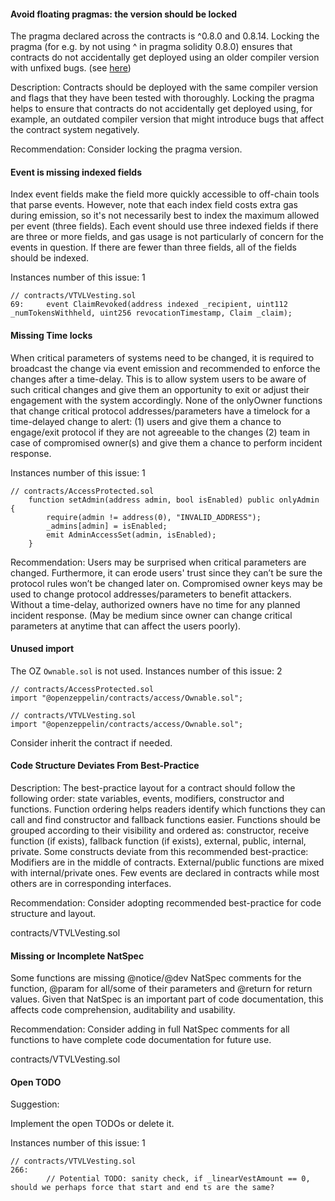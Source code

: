
#### Avoid floating pragmas: the version should be locked

The pragma declared across the contracts is ^0.8.0 and 0.8.14. Locking the pragma (for e.g. by not using ^ in pragma solidity 0.8.0) ensures that contracts do not accidentally get deployed using an older compiler version with unfixed bugs. (see [here](https://swcregistry.io/docs/SWC-103))

Description: Contracts should be deployed with the same compiler version and flags that they have been tested with thoroughly. Locking the pragma helps to ensure that contracts do not accidentally get deployed using, for example, an outdated compiler version that might introduce bugs that affect the contract system negatively.

Recommendation: Consider locking the pragma version.


#### Event is missing indexed fields

Index event fields make the field more quickly accessible to off-chain tools that parse events. However, note that each index field costs extra gas during emission, so it's not necessarily best to index the maximum allowed per event (three fields). Each event should use three indexed fields if there are three or more fields, and gas usage is not particularly of concern for the events in question. If there are fewer than three fields, all of the fields should be indexed.

Instances number of this issue: 1
```solidity
// contracts/VTVLVesting.sol
69:     event ClaimRevoked(address indexed _recipient, uint112 _numTokensWithheld, uint256 revocationTimestamp, Claim _claim);
``` 

#### Missing Time locks

When critical parameters of systems need to be changed, it is required to broadcast the change via event emission and recommended to enforce the changes after a time-delay. This is to allow system users to be aware of such critical changes and give them an opportunity to exit or adjust their engagement with the system accordingly. None of the onlyOwner functions that change critical protocol addresses/parameters have a timelock for a time-delayed change to alert: (1) users and give them a chance to engage/exit protocol if they are not agreeable to the changes (2) team in case of compromised owner(s) and give them a chance to perform incident response.

Instances number of this issue: 1
```solidity
// contracts/AccessProtected.sol
    function setAdmin(address admin, bool isEnabled) public onlyAdmin {
        require(admin != address(0), "INVALID_ADDRESS");
        _admins[admin] = isEnabled;
        emit AdminAccessSet(admin, isEnabled);
    }
``` 

Recommendation: 
Users may be surprised when critical parameters are changed. Furthermore, it can erode users' trust since they can’t be sure the protocol rules won’t be changed later on. Compromised owner keys may be used to change protocol addresses/parameters to benefit attackers. Without a time-delay, authorized owners have no time for any planned incident response. (May be medium since owner can change critical parameters at anytime that can affect the users poorly).


#### Unused import

The OZ `Ownable.sol` is not used. 
Instances number of this issue: 2
```solidity
// contracts/AccessProtected.sol
import "@openzeppelin/contracts/access/Ownable.sol";

// contracts/VTVLVesting.sol
import "@openzeppelin/contracts/access/Ownable.sol";
```

Consider inherit the contract if needed.




#### Code Structure Deviates From Best-Practice

Description: The best-practice layout for a contract should follow the following order: state variables, events, modifiers, constructor and functions. Function ordering helps readers identify which functions they can call and find constructor and fallback functions easier. Functions should be grouped according to their visibility and ordered as: constructor, receive function (if exists), fallback function (if exists), external, public, internal, private. Some constructs deviate from this recommended best-practice: Modifiers are in the middle of contracts. External/public functions are mixed with internal/private ones. Few events are declared in contracts while most others are in corresponding interfaces.

Recommendation: Consider adopting recommended best-practice for code structure and layout.

contracts/VTVLVesting.sol


#### Missing or Incomplete NatSpec

Some functions are missing @notice/@dev NatSpec comments for the function, @param for all/some of their parameters and @return for return values. Given that NatSpec is an important part of code documentation, this affects code comprehension, auditability and usability.

Recommendation: 
Consider adding in full NatSpec comments for all functions to have complete code documentation for future use.

contracts/VTVLVesting.sol


#### Open TODO

Suggestion:

Implement the open TODOs or delete it.

Instances number of this issue: 1
```solidity
// contracts/VTVLVesting.sol
266:
        // Potential TODO: sanity check, if _linearVestAmount == 0, should we perhaps force that start and end ts are the same?
```

